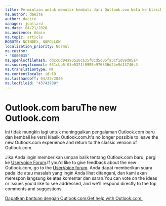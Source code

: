 ```yaml
---
title: Permintaan untuk memutar kembali dari Outlook.com beta ke klasik Outlook.com
ms.author: daeite
author: daeite
manager: joallard
ms.date: 04/21/2020
ms.audience: Admin
ms.topic: article
ROBOTS: NOINDEX, NOFOLLOW
localization_priority: Normal
ms.custom:
- "8000035"
ms.openlocfilehash: ddcc6d04a93510ca35f0cd5d05fa3cf1d89d05a4
ms.sourcegitcommit: 631cbb5f03e5371f0995e976536d24e9d13746c3
ms.translationtype: MT
ms.contentlocale: id-ID
ms.lasthandoff: 04/22/2020
ms.locfileid: "43743708"
---
```

# <a name="the-new-outlookcom"></a><span data-ttu-id="1c584-102">Outlook.com baru</span><span class="sxs-lookup"><span data-stu-id="1c584-102">The new Outlook.com</span></span>

<span data-ttu-id="1c584-103">Ini tidak mungkin lagi untuk meninggalkan pengalaman Outlook.com baru dan kembali ke versi klasik Outlook.com.</span><span class="sxs-lookup"><span data-stu-id="1c584-103">It's no longer possible to leave the new Outlook.com experience and return to the classic version of Outlook.com.</span></span>

<span data-ttu-id="1c584-104">Jika Anda ingin memberikan umpan balik tentang Outlook.com baru, pergi ke [Uservoice Forum](https://go.microsoft.com/fwlink/p/?linkid=851599).</span><span class="sxs-lookup"><span data-stu-id="1c584-104">If you'd like to give feedback about the new Outlook.com, go to the [UserVoice forum](https://go.microsoft.com/fwlink/p/?linkid=851599).</span></span> <span data-ttu-id="1c584-105">Anda dapat memberikan suara pada ide atau masalah yang ingin Anda lihat ditangani, dan kami akan merespon langsung ke atas komentar dan saran.</span><span class="sxs-lookup"><span data-stu-id="1c584-105">You can vote on the ideas or issues you'd like to see addressed, and we'll respond directly to the top comments and suggestions.</span></span>

[<span data-ttu-id="1c584-106">Dapatkan bantuan dengan Outlook.com.</span><span class="sxs-lookup"><span data-stu-id="1c584-106">Get help with Outlook.com.</span></span>](https://support.office.com/article/40676ad0-c831-45ac-a023-5be633be798d?wt.mc_id=Office_Outlook_com_Alchemy)